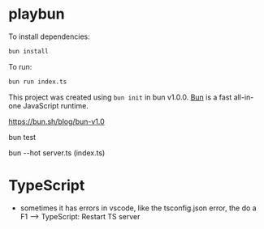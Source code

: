 # playbun

To install dependencies:

```bash
bun install
```

To run:

```bash
bun run index.ts
```

This project was created using `bun init` in bun v1.0.0. [Bun](https://bun.sh) is a fast all-in-one JavaScript runtime.

https://bun.sh/blog/bun-v1.0

bun test

bun --hot server.ts (index.ts)

# TypeScript
- sometimes it has errors in vscode, like the tsconfig.json error, the do a F1 --> TypeScript: Restart TS server